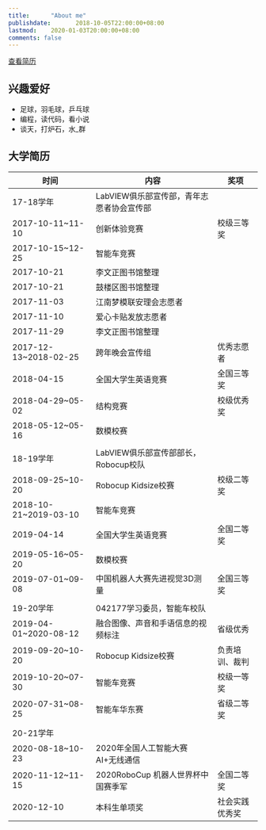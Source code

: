 ```yaml
---
title:      "About me"
publishdate:       2018-10-05T22:00:00+08:00
lastmod:    2020-01-03T20:00:00+08:00
comments: false
---
```


[查看简历](https://onedrive.live.com/View.aspx?resid=C3D5F75DA67AC03A!8169&authkey=!AAqzWjX3Wwncgok)

## 兴趣爱好

*   足球，羽毛球，乒乓球
*   编程，读代码，看小说
*   谈天，打炉石，水_群

## 大学简历

|时间|内容|奖项|
|---|---|---|
|17-18学年|LabVIEW俱乐部宣传部，青年志愿者协会宣传部|
|2017-10-11~11-10|创新体验竞赛|校级三等奖|
|2017-10-15~12-25|智能车竞赛|
|2017-10-21|李文正图书馆整理|
|2017-10-21|鼓楼区图书馆整理|
|2017-11-03|江南梦模联安理会志愿者|
|2017-11-10|爱心卡贴发放志愿者|
|2017-11-29|李文正图书馆整理|
|2017-12-13~2018-02-25|跨年晚会宣传组|优秀志愿者|
|2018-04-15|全国大学生英语竞赛|全国三等奖|
|2018-04-29~05-02|结构竞赛|校级优秀奖|
|2018-05-12~05-16|数模校赛|
||||
|18-19学年|LabVIEW俱乐部宣传部部长，Robocup校队|
|2018-09-25~10-20|Robocup Kidsize校赛|校级二等奖|
|2018-10-21~2019-03-10|智能车竞赛|
|2019-04-14|全国大学生英语竞赛|全国二等奖|
|2019-05-16~05-20|数模校赛|
|2019-07-01~09-08|中国机器人大赛先进视觉3D测量|全国三等奖|
||||
|19-20学年|042177学习委员，智能车校队|
|2019-04-01~2020-08-12|融合图像、声音和手语信息的视频标注|省级优秀|
|2019-09-20~10-20|Robocup Kidsize校赛|负责培训、裁判|
|2019-10-20~07-30|智能车竞赛|校级一等奖|
|2020-07-31~08-25|智能车华东赛|省级二等奖|
||||
|20-21学年||
|2020-08-18~10-23|2020年全国人工智能大赛 AI+无线通信||
|2020-11-12~11-15|2020RoboCup 机器人世界杯中国赛季军|全国二等奖|
|2020-12-10|本科生单项奖|社会实践优秀奖|